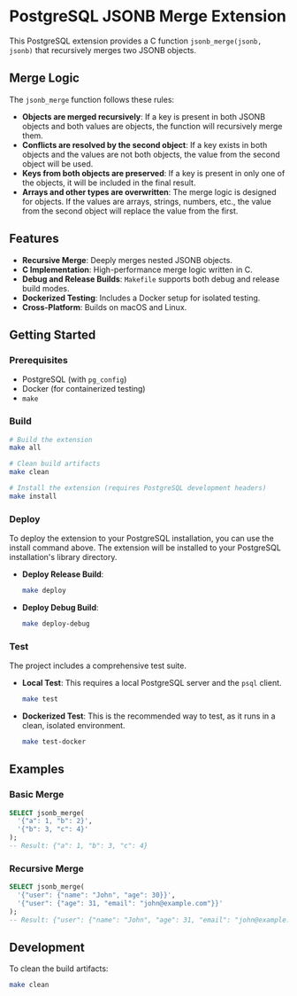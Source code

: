 # PostgreSQL JSONB Merge Extension

This PostgreSQL extension provides a C function `jsonb_merge(jsonb, jsonb)` that recursively merges two JSONB objects.

## Merge Logic

The `jsonb_merge` function follows these rules:

- **Objects are merged recursively**: If a key is present in both JSONB objects and both values are objects, the function will recursively merge them.
- **Conflicts are resolved by the second object**: If a key exists in both objects and the values are not both objects, the value from the second object will be used.
- **Keys from both objects are preserved**: If a key is present in only one of the objects, it will be included in the final result.
- **Arrays and other types are overwritten**: The merge logic is designed for objects. If the values are arrays, strings, numbers, etc., the value from the second object will replace the value from the first.

## Features

- **Recursive Merge**: Deeply merges nested JSONB objects.
- **C Implementation**: High-performance merge logic written in C.
- **Debug and Release Builds**: `Makefile` supports both debug and release build modes.
- **Dockerized Testing**: Includes a Docker setup for isolated testing.
- **Cross-Platform**: Builds on macOS and Linux.

## Getting Started

### Prerequisites

- PostgreSQL (with `pg_config`)
- Docker (for containerized testing)
- `make`

### Build

```bash
# Build the extension
make all

# Clean build artifacts
make clean

# Install the extension (requires PostgreSQL development headers)
make install
```

### Deploy

To deploy the extension to your PostgreSQL installation, you can use the install command above.
The extension will be installed to your PostgreSQL installation's library directory.

- **Deploy Release Build**:
  ```bash
  make deploy
  ```

- **Deploy Debug Build**:
  ```bash
  make deploy-debug
  ```

### Test

The project includes a comprehensive test suite.

- **Local Test**:
  This requires a local PostgreSQL server and the `psql` client.
  ```bash
  make test
  ```

- **Dockerized Test**:
  This is the recommended way to test, as it runs in a clean, isolated environment.
  ```bash
  make test-docker
  ```

## Examples

### Basic Merge

```sql
SELECT jsonb_merge(
  '{"a": 1, "b": 2}',
  '{"b": 3, "c": 4}'
);
-- Result: {"a": 1, "b": 3, "c": 4}
```

### Recursive Merge

```sql
SELECT jsonb_merge(
  '{"user": {"name": "John", "age": 30}}',
  '{"user": {"age": 31, "email": "john@example.com"}}'
);
-- Result: {"user": {"name": "John", "age": 31, "email": "john@example.com"}}
```

## Development

To clean the build artifacts:
```bash
make clean
```
